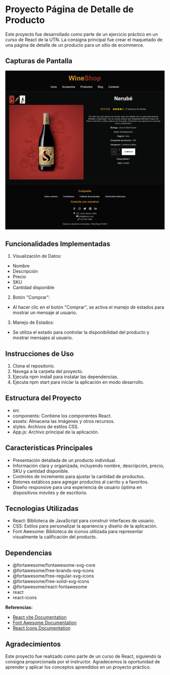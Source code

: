 # Proyecto Página de Detalle de Producto

Este proyecto fue desarrollado como parte de un ejercicio práctico en un curso de React de la UTN. La consigna principal fue crear el maquetado de una página de detalle de un producto para un sitio de ecommerce.

## Capturas de Pantalla
![Demo](./public/wineShop.png)

## Funcionalidades Implementadas
1. Visualización de Datos:
- Nombre
- Descripción
- Precio
- SKU
- Cantidad disponible

2. Botón "Comprar":
- Al hacer clic en el botón "Comprar", se activa el manejo de estados para mostrar un mensaje al usuario.

3. Manejo de Estados:
- Se utiliza el estado para controlar la disponibilidad del producto y mostrar mensajes al usuario.

## Instrucciones de Uso
1. Clona el repositorio.
2. Navega a la carpeta del proyecto.
3. Ejecuta npm install para instalar las dependencias.
4. Ejecuta npm start para iniciar la aplicación en modo desarrollo.

## Estructura del Proyecto
- src
 - components: Contiene los componentes React.
 - assets: Almacena las imágenes y otros recursos.
 - styles: Archivos de estilos CSS.
 - App.js: Archivo principal de la aplicación.

## Características Principales
- Presentación detallada de un producto individual.
- Información clara y organizada, incluyendo nombre, descripción, precio, SKU y cantidad disponible.
- Controles de incremento para ajustar la cantidad de productos.
- Botones estáticos para agregar productos al carrito y a favoritos.
- Diseño responsive para una experiencia de usuario óptima en dispositivos móviles y de escritorio.

## Tecnologías Utilizadas
- React: Biblioteca de JavaScript para construir interfaces de usuario.
- CSS: Estilos para personalizar la apariencia y diseño de la aplicación.
- Font Awesome: Biblioteca de íconos utilizada para representar visualmente la calificación del producto.

## Dependencias
- @fortawesome/fontawesome-svg-core
- @fortawesome/free-brands-svg-icons
- @fortawesome/free-regular-svg-icons
- @fortawesome/free-solid-svg-icons
- @fortawesome/react-fontawesome
- react
- react-icons

**Referencias:**
- [React vite Documentation](https://vitejs.dev/)
- [Font Awesome Documentation](https://fontawesome.com/)
- [React Icons Documentation](https://react-icons.github.io/react-icons/)

## Agradecimientos
Este proyecto fue realizado como parte de un curso de React, siguiendo la consigna proporcionada por el instructor. Agradecemos la oportunidad de aprender y aplicar los conceptos aprendidos en un proyecto práctico.